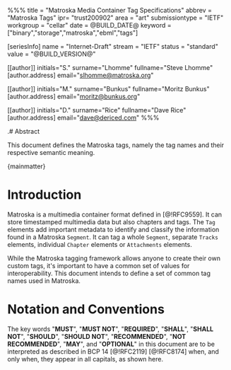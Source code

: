 %%%
title = "Matroska Media Container Tag Specifications"
abbrev = "Matroska Tags"
ipr= "trust200902"
area = "art"
submissiontype = "IETF"
workgroup = "cellar"
date = @BUILD_DATE@
keyword = ["binary","storage","matroska","ebml","tags"]

[seriesInfo]
name = "Internet-Draft"
stream = "IETF"
status = "standard"
value = "@BUILD_VERSION@"

[[author]]
initials="S."
surname="Lhomme"
fullname="Steve Lhomme"
[author.address]
 email="slhomme@matroska.org"

[[author]]
initials="M."
surname="Bunkus"
fullname="Moritz Bunkus"
  [author.address]
  email="moritz@bunkus.org"

[[author]]
initials="D."
surname="Rice"
fullname="Dave Rice"
  [author.address]
  email="dave@dericed.com"
%%%

.# Abstract

This document defines the Matroska tags, namely the tag names and their respective semantic meaning.

{mainmatter}

# Introduction

Matroska is a multimedia container format defined in [@!RFC9559]. It can store timestamped multimedia data
but also chapters and tags. The `Tag` elements add important metadata to identify and classify the information found
in a Matroska `Segment`. It can tag a whole `Segment`, separate `Tracks` elements, individual `Chapter` elements or `Attachments` elements.

While the Matroska tagging framework allows anyone to create their own custom tags, it's important to have a common
set of values for interoperability. This document intends to define a set of common tag names used in Matroska.

# Notation and Conventions

The key words "**MUST**", "**MUST NOT**",
"**REQUIRED**", "**SHALL**", "**SHALL NOT**",
"**SHOULD**", "**SHOULD NOT**",
"**RECOMMENDED**", "**NOT RECOMMENDED**",
"**MAY**", and "**OPTIONAL**" in this document are
to be interpreted as described in BCP 14 [@!RFC2119]
[@!RFC8174] when, and only when, they appear in all capitals,
as shown here.

